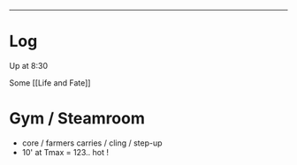 
---

# Log

Up at 8:30 

Some [[Life and Fate]]

# Gym / Steamroom
- core / farmers carries / cling / step-up
- 10' at Tmax = 123.. hot !